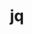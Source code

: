---
title: "jq"
layout: cache
categories: [package, develop]
meta: {"compilers": ["apple-clang@16.0.0", "gcc@10.5.0", "gcc@11.4.0", "gcc@13.3.0"], "num_specs": 10, "num_specs_by_stack": {"developer-tools-aarch64-linux-gnu": 3, "developer-tools-darwin": 1, "developer-tools-x86_64_v3-linux-gnu": 3, "e4s": 3, "root": 10}, "oss": ["centos7", "rhel8", "sequoia", "ubuntu22.04"], "platforms": ["darwin", "linux"], "stacks": ["developer-tools-aarch64-linux-gnu", "developer-tools-darwin", "developer-tools-x86_64_v3-linux-gnu", "e4s", "root"], "targets": ["aarch64", "x86_64_v3"], "versions": ["1.7.1"]}
spec_details: [{"compiler": "apple-clang@16.0.0", "hash": "buobjxn6v2ap3ttcwfiaj4v2kvpxd34p", "os": "sequoia", "platform": "darwin", "size": "-", "stacks": ["developer-tools-darwin", "root"], "target": "aarch64", "variants": ["build_system=autotools"], "versions": ["1.7.1"]}, {"compiler": "gcc@11.4.0", "hash": "hg5nypvp2jzbgtgcrwdpvnncbu5nwgpy", "os": "ubuntu22.04", "platform": "linux", "size": "-", "stacks": ["e4s", "root"], "target": "x86_64_v3", "variants": ["build_system=autotools"], "versions": ["1.7.1"]}, {"compiler": "gcc@13.3.0", "hash": "jio5wcz6x7ema5jzoajzymm6in7nincm", "os": "rhel8", "platform": "linux", "size": "-", "stacks": ["developer-tools-aarch64-linux-gnu", "root"], "target": "aarch64", "variants": ["build_system=autotools"], "versions": ["1.7.1"]}, {"compiler": "gcc@10.5.0", "hash": "l4vf6ifwotfyix5dcxumf3kfm6xrlq5p", "os": "centos7", "platform": "linux", "size": "-", "stacks": ["developer-tools-x86_64_v3-linux-gnu", "root"], "target": "x86_64_v3", "variants": ["build_system=autotools"], "versions": ["1.7.1"]}, {"compiler": "gcc@13.3.0", "hash": "pb43fy53mpbajhv2ovk5i6yvjkizhpnj", "os": "rhel8", "platform": "linux", "size": "-", "stacks": ["developer-tools-aarch64-linux-gnu", "root"], "target": "aarch64", "variants": ["build_system=autotools"], "versions": ["1.7.1"]}, {"compiler": "gcc@10.5.0", "hash": "qbrby7r6xxdntpbm3b6gwsvgzuzusnwe", "os": "centos7", "platform": "linux", "size": "-", "stacks": ["developer-tools-x86_64_v3-linux-gnu", "root"], "target": "x86_64_v3", "variants": ["build_system=autotools"], "versions": ["1.7.1"]}, {"compiler": "gcc@13.3.0", "hash": "rdupwhkpjeut4a5gmr7lrqzm3p4lyjvi", "os": "rhel8", "platform": "linux", "size": "-", "stacks": ["developer-tools-aarch64-linux-gnu", "root"], "target": "aarch64", "variants": ["build_system=autotools"], "versions": ["1.7.1"]}, {"compiler": "gcc@10.5.0", "hash": "t4s2wao2nf5rn3dyrbybedi62cautgwb", "os": "centos7", "platform": "linux", "size": "-", "stacks": ["developer-tools-x86_64_v3-linux-gnu", "root"], "target": "x86_64_v3", "variants": ["build_system=autotools"], "versions": ["1.7.1"]}, {"compiler": "gcc@11.4.0", "hash": "tdnbnmyueuqjjwv6dd2b7g7e5gs44usm", "os": "ubuntu22.04", "platform": "linux", "size": "-", "stacks": ["e4s", "root"], "target": "x86_64_v3", "variants": ["build_system=autotools"], "versions": ["1.7.1"]}, {"compiler": "gcc@11.4.0", "hash": "ytwgykqymd5vsnp37l36o35kshktv425", "os": "ubuntu22.04", "platform": "linux", "size": "-", "stacks": ["e4s", "root"], "target": "x86_64_v3", "variants": ["build_system=autotools"], "versions": ["1.7.1"]}]
---